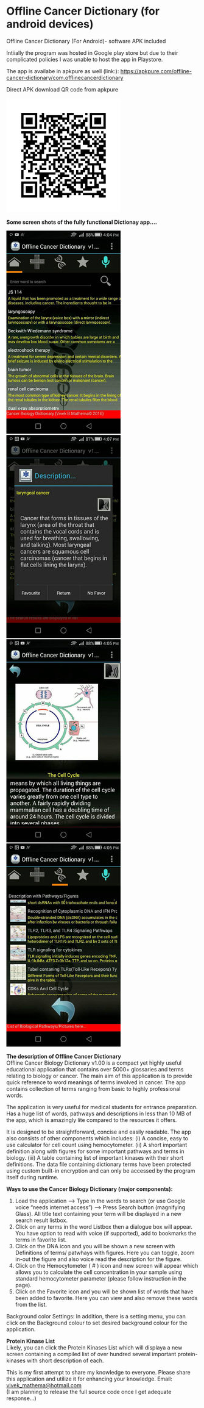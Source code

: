 # Offline Cancer Dictionary (for android devices)   
 Offline Cancer Dictionary (For Android)- software APK included
 
Intiially the program was hosted in Google play store but due to their complicated policies I was unable to host the app in Playstore.      

The app is availabe in apkpure as well (link:): https://apkpure.com/offline-cancer-dictionary/com.offlinecancerdictionary     


Direct APK download QR code from apkpure   

<img src="/images/qr_dw.png" alt="OSTRFPD Architecture"/>   



**Some screen shots of the fully functional Dictionay app....**      

<img src="/images/screen-0.jpg" alt="OSTRFPD Architecture"/>   
<img src="/images/screen-1.jpg" alt="OSTRFPD Architecture"/>   
<img src="/images/screen-2.jpg" alt="OSTRFPD Architecture"/>   
<img src="/images/screen-3.jpg" alt="OSTRFPD Architecture"/>   

**The description of Offline Cancer Dictionary**   
Offline Cancer Biology Dictionary v1.00 is a compact yet highly useful educational application that contains over 5000+ glossaries and terms relating to biology or cancer. The main aim of this application is to provide quick reference to word meanings of terms involved in cancer. The app contains collection of terms ranging from basic to highly professional words.

The application is very useful for medical students for entrance preparation. Has a huge list of words, pathways and descriptions in less than 10 MB of the app, which is amazingly lite compared to the resources it offers.

It is designed to be straightforward, concise and easily readable. The app also consists of other components which includes:
(i) A concise, easy to use calculator for cell count using hemocytometer.
(ii) A short important definition along with figures for some important pathways and terms in biology.
(iii) A table containing list of important kinases with their short definitions. The data file containing dictionary terms have been protected using custom built-in encryption and can only be accessed by the program itself during runtime.

**Ways to use the Cancer Biology Dictionary (major components):**   

1) Load the application --> Type in the words to search (or use Google voice “needs internet access”) --> Press Search button (magnifying Glass). All title text containing your term will be displayed in a new search result listbox.
2) Click on any terms in the word Listbox then a dialogue box will appear. You have option to read with voice (if supported), add to bookmarks the terms in favorite list.
3) Click on the DNA icon and you will be shown a new screen with Definitions of terms/ patwhays with figures. Here you can toggle, zoom in-out the figure and also voice read the description for the figure.
4) Click on the Hemocytometer ( # ) icon and new screen will appear which allows you to calculate the cell concentration in your sample using standard hemocytometer parameter (please follow instruction in the page).
5) Click on the Favorite icon and you will be shown list of words that have been added to favorite. Here you can view and also remove these words from the list.

Background color Settings: In addition, there is a setting menu, you can click on the Background colour to set desired background colour for the application.


**Protein Kinase List**   
Likely, you can click the Protein Kinases List which will displaya a new screen containing a compiled list of over hundred several important protein-kinases with short description of each.

This is my first attempt to share my knowledge to everyone. Please share this application and utilize it for enhancing your knowledge.
Email: vivek_mathema@hotmail.com   
(I am planning to release the full source code once I get adequate response...)   
